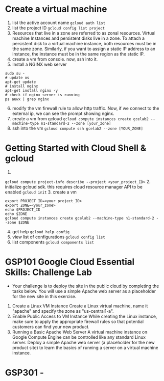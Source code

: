 # Create a virtual machine
1. list the active account name
`gcloud auth list`
2. list the project ID
`gcloud config list project`
3. Resources that live in a zone are referred to as zonal resources. Virtual machine Instances and persistent disks live in a zone. To attach a persistent disk to a virtual machine instance, both resources must be in the same zone. Similarly, if you want to assign a static IP address to an instance, the instance must be in the same region as the static IP.
4. create a vm from console. now, ssh into it.
5. Install a NGINX web server
```
sudo su -
# update os
apt-get update
# install nginx
apt-get install nginx -y
# check if nginx server is running   
ps auwx | grep nginx
```
6. modify the vm firewall rule to allow http traffic. Now, if we connect to the external ip, we can see the prompt showing nginx.
7. create a vm from gcloud
`gcloud compute instances create gcelab2 --machine-type n1-standard-2 --zone [your_zone]`
8. ssh into the vm
`gcloud compute ssh gcelab2 --zone [YOUR_ZONE]`

# Getting Started with Cloud Shell & gcloud
1. 
`gcloud compute project-info describe --project <your_project_ID>`
2. initialize gcloud sdk. this requires cloud resource manager API to be enabled
`gcloud init`
3. create a vm
```
export PROJECT_ID=<your_project_ID>
export ZONE=<your_zone>
echo $PROJECT_ID
echo $ZONE
gcloud compute instances create gcelab2 --machine-type n1-standard-2 --zone $ZONE
```
4. get help
`gcloud help config`
5. view list of configurations
`gcloud config list`
6. list components 
`gcloud components list`

# GSP101 Google Cloud Essential Skills: Challenge Lab
- Your challenge is to deploy the site in the public cloud by completing the tasks below. You will use a simple Apache web server as a placeholder for the new site in this exercise. 

1. Create a Linux VM Instance
Create a Linux virtual machine, name it "apache" and specify the zone as "us-central1-a".
2. Enable Public Access to VM Instance
While creating the Linux instance, make sure to apply the appropriate firewall rules so that potential customers can find your new product.
3. Running a Basic Apache Web Server
A virtual machine instance on Google Compute Engine can be controlled like any standard Linux server. Deploy a simple Apache web server (a placeholder for the new product site) to learn the basics of running a server on a virtual machine instance.

# GSP301 - 
